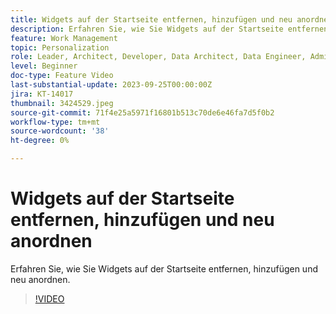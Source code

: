 ```yaml
---
title: Widgets auf der Startseite entfernen, hinzufügen und neu anordnen
description: Erfahren Sie, wie Sie Widgets auf der Startseite entfernen, hinzufügen und neu anordnen.
feature: Work Management
topic: Personalization
role: Leader, Architect, Developer, Data Architect, Data Engineer, Admin, User
level: Beginner
doc-type: Feature Video
last-substantial-update: 2023-09-25T00:00:00Z
jira: KT-14017
thumbnail: 3424529.jpeg
source-git-commit: 71f4e25a5971f16801b513c70de6e46fa7d5f0b2
workflow-type: tm+mt
source-wordcount: '38'
ht-degree: 0%

---
```



# Widgets auf der Startseite entfernen, hinzufügen und neu anordnen

Erfahren Sie, wie Sie Widgets auf der Startseite entfernen, hinzufügen und neu anordnen.

>[!VIDEO](https://video.tv.adobe.com/v/3424529/?learn=on)
